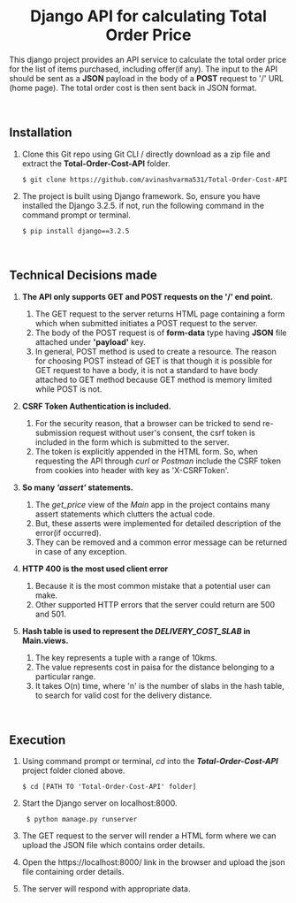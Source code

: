 <h1 style="text-align: center">Django API for calculating Total Order Price</h1>

This django project provides an API service to calculate the total order price for the list of items purchased, including offer(if any). The input to the API should be sent as a **JSON** payload in the body of a **POST** request to '/' URL (home page). The total order cost is then sent back in JSON format.

<br/>

## **Installation**

1. Clone this Git repo using Git CLI / directly download as a zip file and extract the **Total-Order-Cost-API** folder.

    ```shell
    $ git clone https://github.com/avinashvarma531/Total-Order-Cost-API
    ```

2. The project is built using Django framework. So, ensure you have installed the Django 3.2.5. if not, run the following command in the command prompt or terminal.

    ```shell
    $ pip install django==3.2.5
    ```

<br/>

## **Technical Decisions made**

1. **The API only supports GET and POST requests on the '/' end point.**
    
    1. The GET request to the server returns HTML page containing a form which when submitted initiates a POST request to the server.
    2. The body of the POST request is of **form-data** type having **JSON** file attached under **'payload'** key.
    3. In general, POST method is used to create a resource. The reason for choosing POST instead of GET is that though it is possible for GET request to have a body, it is not a standard to have body attached to GET method because GET method is memory limited while POST is not.

2. **CSRF Token Authentication is included.**
    
    1. For the security reason, that a browser can be tricked to send re-submission request without user's consent, the csrf token is included in the form which is submitted to the server.
    2. The token is explicitly appended in the HTML form. So, when requesting the API through *curl* or *Postman* include the CSRF token from cookies into header with key as 'X-CSRFToken'.

3. **So many *'assert'* statements.**
    
    1. The *get_price* view of the *Main* app in the project contains many assert statements which clutters the actual code.
    2. But, these asserts were implemented for detailed description of the error(if occurred).
    3. They can be removed and a common error message
    can be returned in case of any exception.

4. **HTTP 400 is the most used client error**
    
    1. Because it is the most common mistake that a potential user can make.
    2. Other supported HTTP errors that the server could return are 500 and 501.

5. **Hash table is used to represent the *DELIVERY_COST_SLAB* in Main.views.**
    
    1. The key represents a tuple with a range of 10kms.
    2. The value represents cost in paisa for the distance belonging to a particular range.
    3. It takes O(n) time, where 'n' is the number of slabs in the hash table, to search for valid cost for the delivery distance.

<br/>

## **Execution**
1. Using command prompt or terminal, *cd* into the ***Total-Order-Cost-API*** project folder cloned above.
    
    ```shell
    $ cd [PATH TO 'Total-Order-Cost-API' folder]
    ```

2. Start the Django server on localhost:8000.
   
   ```shell
    $ python manage.py runserver
    ```

3. The GET request to the server will render a HTML form where we can upload the JSON file which contains order details.

4. Open the https://localhost:8000/ link in the browser and upload the json file containing order details.

5. The server will respond with appropriate data.

